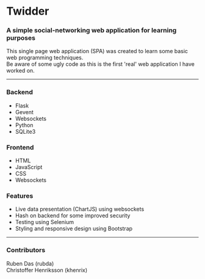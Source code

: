 # Twidder  

### A simple social-networking web application for learning purposes

This single page web application (SPA) was created to learn some basic web programming techniques.  
Be aware of some ugly code as this is the first 'real' web application I have worked on.  

***

### Backend

* Flask
* Gevent 
* Websockets
* Python
* SQLite3

### Frontend

* HTML
* JavaScript
* CSS
* Websockets

### Features

* Live data presentation (ChartJS) using websockets
* Hash on backend for some improved security
* Testing using Selenium
* Styling and responsive design using Bootstrap

***

### Contributors

Ruben Das (rubda)  
Christoffer Henriksson (khenrix)  